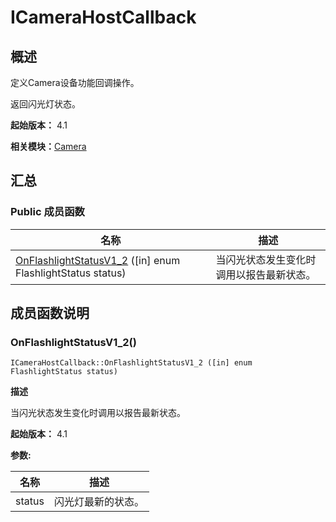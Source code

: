 # ICameraHostCallback


## 概述

定义Camera设备功能回调操作。

返回闪光灯状态。

**起始版本：** 4.1

**相关模块：**[Camera](_camera_v12.md)


## 汇总


### Public 成员函数

| 名称 | 描述 | 
| -------- | -------- |
| [OnFlashlightStatusV1_2](#onflashlightstatusv1_2) ([in] enum FlashlightStatus status) | 当闪光状态发生变化时调用以报告最新状态。  | 


## 成员函数说明


### OnFlashlightStatusV1_2()

```
ICameraHostCallback::OnFlashlightStatusV1_2 ([in] enum FlashlightStatus status)
```
**描述**

当闪光状态发生变化时调用以报告最新状态。

**起始版本：** 4.1

**参数:**

| 名称 | 描述 | 
| -------- | -------- |
| status | 闪光灯最新的状态。 | 
